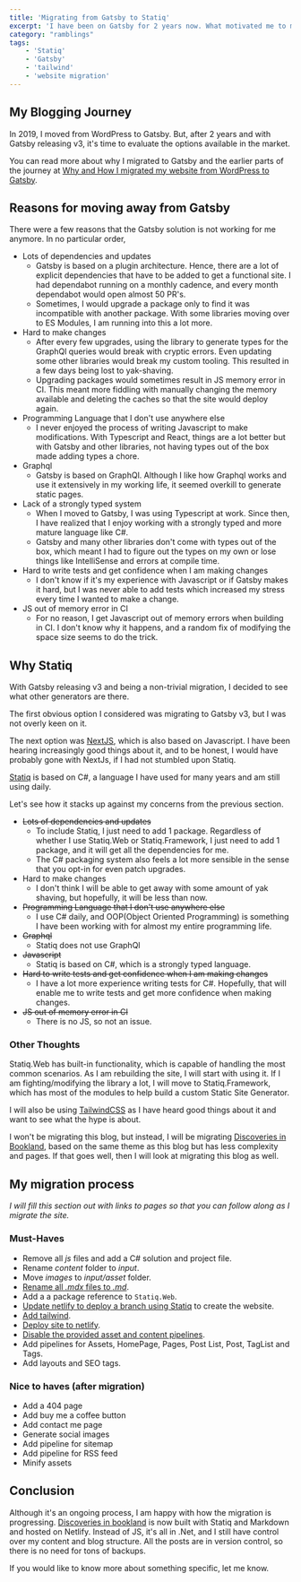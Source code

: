 ```yaml
---
title: 'Migrating from Gatsby to Statiq'
excerpt: 'I have been on Gatsby for 2 years now. What motivated me to migrate my site to Statiq, and how did I move the site'
category: "ramblings"
tags:
    - 'Statiq'
    - 'Gatsby'
    - 'tailwind'
    - 'website migration'
---
```


## My Blogging Journey

In 2019, I moved from WordPress to Gatsby. But, after 2 years and with Gatsby releasing v3, it's time to evaluate the options available in the market.

You can read more about why I migrated to Gatsby and the earlier parts of the journey at [Why and How I migrated my website from WordPress to Gatsby](./migrating-from-wordpress-to-gatsby).

## Reasons for moving away from Gatsby

There were a few reasons that the Gatsby solution is not working for me anymore. In no particular order,

-   Lots of dependencies and updates
    -   Gatsby is based on a plugin architecture. Hence, there are a lot of explicit dependencies that have to be added to get a functional site. I had dependabot running on a monthly cadence, and every month dependabot would open almost 50 PR's.
    -   Sometimes, I would upgrade a package only to find it was incompatible with another package. With some libraries moving over to ES Modules, I am running into this a lot more.
-   Hard to make changes
    -   After every few upgrades, using the library to generate types for the GraphQl queries would break with cryptic errors. Even updating some other libraries would break my custom tooling. This resulted in a few days being lost to yak-shaving.
    -   Upgrading packages would sometimes result in JS memory error in CI. This meant more fiddling with manually changing the memory available and deleting the caches so that the site would deploy again.
-   Programming Language that I don't use anywhere else
    -   I never enjoyed the process of writing Javascript to make modifications. With Typescript and React, things are a lot better but with Gatsby and other libraries, not having types out of the box made adding types a chore.
-   Graphql
    -   Gatsby is based on GraphQl. Although I like how Graphql works and use it extensively in my working life, it seemed overkill to generate static pages.
-   Lack of a strongly typed system
    -   When I moved to Gatsby, I was using Typescript at work. Since then, I have realized that I enjoy working with a strongly typed and more mature language like C#.
    -   Gatsby and many other libraries don't come with types out of the box, which meant I had to figure out the types on my own or lose things like IntelliSense and errors at compile time.
-   Hard to write tests and get confidence when I am making changes
    -   I don't know if it's my experience with Javascript or if Gatsby makes it hard, but I was never able to add tests which increased my stress every time I wanted to make a change.
-   JS out of memory error in CI
    -   For no reason, I get Javascript out of memory errors when building in CI. I don't know why it happens, and a random fix of modifying the space size seems to do the trick.

## Why Statiq

With Gatsby releasing v3 and being a non-trivial migration, I decided to see what other generators are there.

The first obvious option I considered was migrating to Gatsby v3, but I was not overly keen on it.

The next option was [NextJS](https://nextjs.org/), which is also based on Javascript. I have been hearing increasingly good things about it, and to be honest, I would have probably gone with NextJs, if I had not stumbled upon Statiq.

[Statiq](https://www.statiq.dev/) is based on C#, a language I have used for many years and am still using daily.

Let's see how it stacks up against my concerns from the previous section.

-   ~~Lots of dependencies and updates~~
    -   To include Statiq, I just need to add 1 package. Regardless of whether I use Statiq.Web or Statiq.Framework, I just need to add 1 package, and it will get all the dependencies for me.
    -   The C# packaging system also feels a lot more sensible in the sense that you opt-in for even patch upgrades.
-   Hard to make changes
    -   I don't think I will be able to get away with some amount of yak shaving, but hopefully, it will be less than now.
-   ~~Programming Language that I don't use anywhere else~~
    -   I use C# daily, and OOP(Object Oriented Programming) is something I have been working with for almost my entire programming life.
-   ~~Graphql~~
    -   Statiq does not use GraphQl
-   ~~Javascript~~
    -   Statiq is based on C#, which is a strongly typed language.
-   ~~Hard to write tests and get confidence when I am making changes~~
    -   I have a lot more experience writing tests for C#. Hopefully, that will enable me to write tests and get more confidence when making changes.
-   ~~JS out of memory error in CI~~
    -   There is no JS, so not an issue.

### Other Thoughts

Statiq.Web has built-in functionality, which is capable of handling the most common scenarios. As I am rebuilding the site, I will start with using it. If I am fighting/modifying the library a lot, I will move to Statiq.Framework, which has most of the modules to help build a custom Static Site Generator.

I will also be using [TailwindCSS](https://tailwindcss.com/) as I have heard good things about it and want to see what the hype is about.

I won't be migrating this blog, but instead, I will be migrating [Discoveries in Bookland](https://www.discoveriesinbookland.com/), based on the same theme as this blog but has less complexity and pages. If that goes well, then I will look at migrating this blog as well.

## My migration process

_I will fill this section out with links to pages so that you can follow along as I migrate the site._

### Must-Haves

-   Remove all _js_ files and add a C# solution and project file.
-   Rename _content_ folder to _input_.
-   Move _images_ to _input/asset_ folder.
-   [Rename all _.mdx_ files to _.md_](./rename-multiple-files-subfolders-windows-command-prompt).
-   Add a a package reference to `Statiq.Web`.
-   [Update netlify to deploy a branch using Statiq](./override-netlify-build-config) to create the website.
-   [Add tailwind](./add-tailwind-css-statiq-website).
-   [Deploy site to netlify](./deploy-statiq-website-tailwind-netlify).
-   [Disable the provided asset and content pipelines](./replace-pipeline-statiq).
-   Add pipelines for Assets, HomePage, Pages, Post List, Post, TagList and Tags.
-   Add layouts and SEO tags.

### Nice to haves (after migration)

-   Add a 404 page
-   Add buy me a coffee button
-   Add contact me page
-   Generate social images
-   Add pipeline for sitemap
-   Add pipeline for RSS feed
-   Minify assets

## Conclusion

Although it's an ongoing process, I am happy with how the migration is progressing. [Discoveries in bookland](https://www.discoveriesinbookland.com/) is now built with Statiq and Markdown and hosted on Netlify. Instead of JS, it's all in .Net, and I still have control over my content and blog structure. All the posts are in version control, so there is no need for tons of backups.

If you would like to know more about something specific, let me know.

